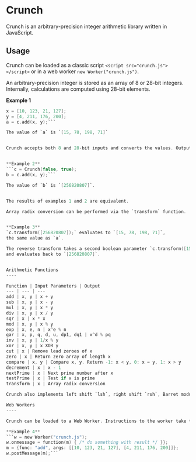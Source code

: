 Crunch
======
Crunch is an arbitrary-precision integer arithmetic library written in JavaScript.

Usage
-----
Crunch can be loaded as a classic script `<script src="crunch.js"></script>` or in a web worker `new Worker("crunch.js")`.

An arbitrary-precision integer is stored as an array of 8 or 28-bit integers. Internally, calculations are computed using 28-bit elements. 


**Example 1**
```c = Crunch();
x = [10, 123, 21, 127];
y = [4, 211, 176, 200];
a = c.add(x, y);```

The value of `a` is `[15, 78, 198, 71]`


Crunch accepts both 8 and 28-bit inputs and converts the values. Output can be an array of either 8 or 28-bit integer elements, depending on user preference.


**Example 2**
```c = Crunch(false, true);
b = c.add(x, y);```

The value of `b` is `[256820807]`.


The results of examples 1 and 2 are equivalent. 

Array radix conversion can be performed via the `transform` function.  


**Example 3**
`c.transform([256820807]);` evaluates to `[15, 78, 198, 71]`, 
the same value as `a`.

The reverse transform takes a second boolean parameter `c.transform([15, 78, 198, 71], true);`
and evaluates back to `[256820807]`.


Arithmetic Functions
----

Function | Input Parameters | Output
--- | --- | ---
add | x, y | x + y
sub | x, y | x - y
mul | x, y | x * y
div | x, y | x / y
sqr | x | x * x
mod | x, y | x % y
exp | x, e, n | x^e % n
gar | x, p, q, d, u, dp1, dq1 | x^d % pq
inv | x, y | 1/x % y
xor | x, y | x XOR y
cut | x | Remove lead zeroes of x
zero | x | Return zero array of length x
compare | x, y | Compare x, y. Return -1: x < y, 0: x = y, 1: x > y
decrement | x | x - 1
nextPrime | x | Next prime number after x
testPrime | x | Test if x is prime
transform | x | Array radix conversion

Crunch also implements left shift `lsh`, right shift `rsh`, Barret modular reduction `bmr`, Miller-Rabin primality testing `mrb`, simple mod `mds`, greatest common divisor `gcd` and signed number arithmetic functions `ssb`, `sad` and `srs`. These are not exposed via the initialized Crunch object.

Web Workers
----

Crunch can be loaded to a Web Worker. Instructions to the worker take the following format `{func: "", args: []}`.

**Example 4**
```w = new Worker("crunch.js");
w.onmessage = function(m) { /* do something with result */ }};
m = {func: "add", args: [[10, 123, 21, 127], [4, 211, 176, 200]]};
w.postMessage(m);```
